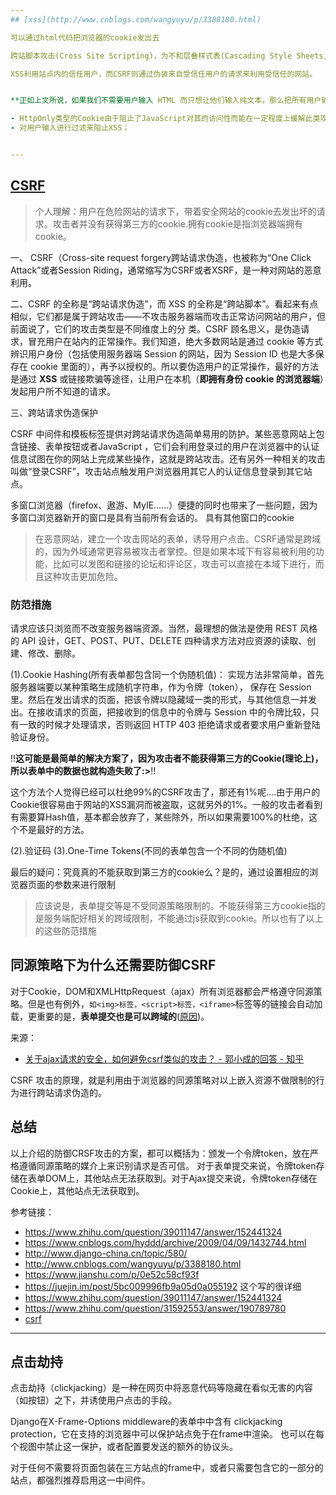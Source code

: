 ```yaml
---
## [xss](http://www.cnblogs.com/wangyuyu/p/3388180.html)

可以通过html代码把浏览器的cookie发出去

跨站脚本攻击(Cross Site Scripting)，为不和层叠样式表(Cascading Style Sheets, CSS)的缩写混淆，故将跨站脚本攻击缩写为XSS。恶意攻击者往Web页面里插入恶意Script代码，当用户浏览该页之时，嵌入其中Web里面的Script代码会被执行，从而达到恶意攻击用户的特殊目的。

XSS利用站点内的信任用户，而CSRF则通过伪装来自受信任用户的请求来利用受信任的网站。


**正如上文所说，如果我们不需要用户输入 HTML 而只想让他们输入纯文本，那么把所有用户输入进行 HTML 转义输出是个不错的做法。Django 内置模版和 Jinja2 模版总是默认转义输出变量的。**

- HttpOnly类型的Cookie由于阻止了JavaScript对其的访问性而能在一定程度上缓解此类攻击。
- 对用户输入进行过滤来阻止XSS；


---
```

## [CSRF](https://juejin.im/post/5bc009996fb9a05d0a055192)

> 个人理解：用户在危险网站的请求下，带着安全网站的cookie去发出坏的请求。攻击者并没有获得第三方的cookie.拥有cookie是指浏览器端拥有cookie。

一、 CSRF（Cross-site request forgery跨站请求伪造，也被称为“One Click Attack”或者Session Riding，通常缩写为CSRF或者XSRF，是一种对网站的恶意利用。

二、CSRF 的全称是“跨站请求伪造”，而 XSS 的全称是“跨站脚本”。看起来有点相似，它们都是属于跨站攻击——不攻击服务器端而攻击正常访问网站的用户，但前面说了，它们的攻击类型是不同维度上的分 类。CSRF 顾名思义，是伪造请求，冒充用户在站内的正常操作。我们知道，绝大多数网站是通过 cookie 等方式辨识用户身份（包括使用服务器端 Session 的网站，因为 Session ID 也是大多保存在 cookie 里面的），再予以授权的。所以要伪造用户的正常操作，最好的方法是通过 **XSS** 或链接欺骗等途径，让用户在本机（**即拥有身份 cookie 的浏览器端**）发起用户所不知道的请求。


三、跨站请求伪造保护

CSRF 中间件和模板标签提供对跨站请求伪造简单易用的防护。某些恶意网站上包含链接、表单按钮或者JavaScript ，它们会利用登录过的用户在浏览器中的认证信息试图在你的网站上完成某些操作，这就是跨站攻击。还有另外一种相关的攻击叫做“登录CSRF”，攻击站点触发用户浏览器用其它人的认证信息登录到其它站点。

多窗口浏览器（firefox、遨游、MyIE……）便捷的同时也带来了一些问题，因为多窗口浏览器新开的窗口是具有当前所有会话的。
具有其他窗口的cookie

> 在恶意网站，建立一个攻击网站的表单，诱导用户点击。CSRF通常是跨域的，因为外域通常更容易被攻击者掌控。但是如果本域下有容易被利用的功能，比如可以发图和链接的论坛和评论区，攻击可以直接在本域下进行，而且这种攻击更加危险。


### 防范措施
请求应该只浏览而不改变服务器端资源。当然，最理想的做法是使用 REST 风格 的 API 设计，GET、POST、PUT、DELETE 四种请求方法对应资源的读取、创建、修改、删除。


(1).Cookie Hashing(所有表单都包含同一个伪随机值)：
实现方法非常简单，首先服务器端要以某种策略生成随机字符串，作为令牌（token）， 保存在 Session 里。然后在发出请求的页面，把该令牌以隐藏域一类的形式，与其他信息一并发出。在接收请求的页面，把接收到的信息中的令牌与 Session 中的令牌比较，只有一致的时候才处理请求，否则返回 HTTP 403 拒绝请求或者要求用户重新登陆验证身份。

!!**这可能是最简单的解决方案了，因为攻击者不能获得第三方的Cookie(理论上)，所以表单中的数据也就构造失败了:>**!!


这个方法个人觉得已经可以杜绝99%的CSRF攻击了，那还有1%呢....由于用户的Cookie很容易由于网站的XSS漏洞而被盗取，这就另外的1%。一般的攻击者看到有需要算Hash值，基本都会放弃了，某些除外，所以如果需要100%的杜绝，这个不是最好的方法。


(2).验证码
(3).One-Time Tokens(不同的表单包含一个不同的伪随机值)


最后的疑问：究竟真的不能获取到第三方的cookie么？是的，通过设置相应的浏览器页面的参数来进行限制
> 应该说是，表单提交等是不受同源策略限制的。不能获得第三方cookie指的是服务端配好相关的跨域限制，不能通过js获取到cookie。所以也有了以上的这些防范措施


## 同源策略下为什么还需要防御CSRF


对于Cookie，DOM和XMLHttpRequest（ajax）所有浏览器都会严格遵守同源策略。但是也有例外，`如<img>标签，<script>标签，<iframe>`标签等的链接会自动加载，更重要的是，**表单提交也是可以跨域的**([原因](https://www.zhihu.com/question/31592553/answer/190789780))。

来源：
- [关于ajax请求的安全，如何避免csrf类似的攻击？ - 郭小成的回答 - 知乎](https://www.zhihu.com/question/39011147/answer/152441324)


CSRF 攻击的原理，就是利用由于浏览器的同源策略对以上嵌入资源不做限制的行为进行跨站请求伪造的。

## 总结
以上介绍的防御CRSF攻击的方案，都可以概括为：颁发一个令牌token，放在严格遵循同源策略的媒介上来识别请求是否可信。 对于表单提交来说，令牌token存储在表单DOM上，其他站点无法获取到。对于Ajax提交来说，令牌token存储在Cookie上，其他站点无法获取到。

参考链接：
- https://www.zhihu.com/question/39011147/answer/152441324
- https://www.cnblogs.com/hyddd/archive/2009/04/09/1432744.html
- http://www.django-china.cn/topic/580/
- http://www.cnblogs.com/wangyuyu/p/3388180.html
- https://www.jianshu.com/p/0e52c58cf93f
- https://juejin.im/post/5bc009996fb9a05d0a055192 这个写的很详细
- https://www.zhihu.com/question/39011147/answer/152441324
- https://www.zhihu.com/question/31592553/answer/190789780
- [csrf](./csrf.md)

---
## 点击劫持
点击劫持（clickjacking）是一种在网页中将恶意代码等隐藏在看似无害的内容（如按钮）之下，并诱使用户点击的手段。

Django在X-Frame-Options middleware的表单中中含有 clickjacking protection，它在支持的浏览器中可以保护站点免于在frame中渲染。 也可以在每个视图中禁止这一保护，或者配置要发送的额外的协议头。

对于任何不需要将页面包装在三方站点的frame中，或者只需要包含它的一部分的站点，都强烈推荐启用这一中间件。
